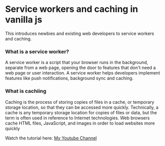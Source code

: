 # Service workers and caching in vanilla js

This introduces newbies and existing web developers to service workers and caching.

### What is a service worker?

A service worker is a script that your browser runs in the background, separate from a web page, opening the door to features that don't need a web page or user interaction. A service worker helps developers implement features like push notifications, background sync and caching.

### What is cachiing

Caching is the process of storing copies of files in a cache, or temporary storage location, so that they can be accessed more quickly. Technically, a cache is any temporary storage location for copies of files or data, but the term is often used in reference to Internet technologies. Web browsers cache HTML files, JavaScript, and images in order to load websites more quickly

Watch the tutorial here: [My Youtube Channel](https://youtu.be/eyncxH00lNg)
